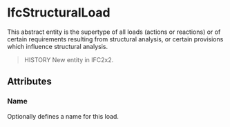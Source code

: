 # IfcStructuralLoad

This abstract entity is the supertype of all loads (actions or reactions) or of certain requirements resulting from structural analysis, or certain provisions which influence structural analysis.
<!-- end of short definition -->

> HISTORY New entity in IFC2x2.

## Attributes

### Name
Optionally defines a name for this load.
